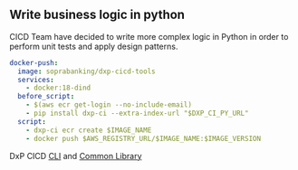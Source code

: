 ## Write business logic in python

CICD Team have decided to write more complex logic in Python in order to perform unit tests and apply design patterns.

```yaml
docker-push:
  image: soprabanking/dxp-cicd-tools
  services:
    - docker:18-dind
  before_script:
    - $(aws ecr get-login --no-include-email)
    - pip install dxp-ci --extra-index-url "$DXP_CI_PY_URL"
  script:
    - dxp-ci ecr create $IMAGE_NAME
    - docker push $AWS_REGISTRY_URL/$IMAGE_NAME:$IMAGE_VERSION
```

DxP CICD [CLI](https://innersource.soprasteria.com/dxp/dxp-cicd/gitlab-ci-toolset/cicd.python/dxp_ci) and [Common Library](https://innersource.soprasteria.com/dxp/dxp-cicd/gitlab-ci-toolset/cicd.python/dxp_commons)
